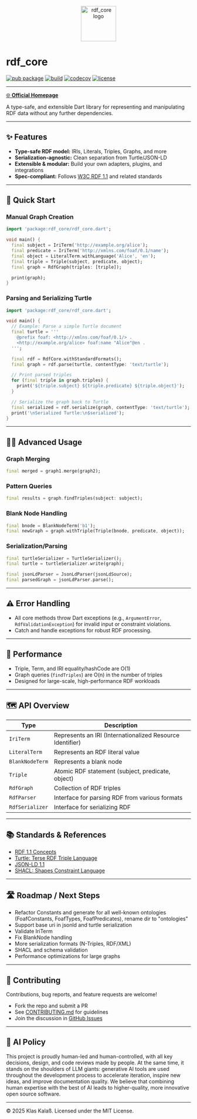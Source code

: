 <div align="center">
  <img src="https://kkalass.github.io/rdf_core/logo.svg" alt="rdf_core logo" width="96" height="96"/>
</div>

# rdf_core

[![pub package](https://img.shields.io/pub/v/rdf_core.svg)](https://pub.dev/packages/rdf_core)
[![build](https://github.com/kkalass/rdf_core/actions/workflows/ci.yml/badge.svg)](https://github.com/kkalass/rdf_core/actions)
[![codecov](https://codecov.io/gh/kkalass/rdf_core/branch/main/graph/badge.svg)](https://codecov.io/gh/kkalass/rdf_core)
[![license](https://img.shields.io/github/license/kkalass/rdf_core.svg)](https://github.com/kkalass/rdf_core/blob/main/LICENSE)

---

[🌐 **Official Homepage**](https://kkalass.github.io/rdf_core/)

A type-safe, and extensible Dart library for representing and manipulating RDF data without any further dependencies.

---

## ✨ Features
- **Type-safe RDF model:** IRIs, Literals, Triples, Graphs, and more
- **Serialization-agnostic:** Clean separation from Turtle/JSON-LD
- **Extensible & modular:** Build your own adapters, plugins, and integrations
- **Spec-compliant:** Follows [W3C RDF 1.1](https://www.w3.org/TR/rdf11-concepts/) and related standards

---

## 🚀 Quick Start

### Manual Graph Creation

```dart
import 'package:rdf_core/rdf_core.dart';

void main() {
  final subject = IriTerm('http://example.org/alice');
  final predicate = IriTerm('http://xmlns.com/foaf/0.1/name');
  final object = LiteralTerm.withLanguage('Alice', 'en');
  final triple = Triple(subject, predicate, object);
  final graph = RdfGraph(triples: [triple]);

  print(graph);
}
```

### Parsing and Serializing Turtle

```dart
import 'package:rdf_core/rdf_core.dart';

void main() {
  // Example: Parse a simple Turtle document
  final turtle = '''
    @prefix foaf: <http://xmlns.com/foaf/0.1/> .
    <http://example.org/alice> foaf:name "Alice"@en .
  ''';

  final rdf = RdfCore.withStandardFormats();
  final graph = rdf.parse(turtle, contentType: 'text/turtle');

  // Print parsed triples
  for (final triple in graph.triples) {
    print('${triple.subject} ${triple.predicate} ${triple.object}');
  }

  // Serialize the graph back to Turtle
  final serialized = rdf.serialize(graph, contentType: 'text/turtle');
  print('\nSerialized Turtle:\n$serialized');
}
```

---

## 🧑‍💻 Advanced Usage

### Graph Merging
```dart
final merged = graph1.merge(graph2);
```

### Pattern Queries
```dart
final results = graph.findTriples(subject: subject);
```

### Blank Node Handling
```dart
final bnode = BlankNodeTerm('b1');
final newGraph = graph.withTriple(Triple(bnode, predicate, object));
```

### Serialization/Parsing
```dart
final turtleSerializer = TurtleSerializer();
final turtle = turtleSerializer.write(graph);

final jsonLdParser = JsonLdParser(jsonLdSource);
final parsedGraph = jsonLdParser.parse();
```

---

## ⚠️ Error Handling
- All core methods throw Dart exceptions (e.g., `ArgumentError`, `RdfValidationException`) for invalid input or constraint violations.
- Catch and handle exceptions for robust RDF processing.

---

## 🚦 Performance
- Triple, Term, and IRI equality/hashCode are O(1)
- Graph queries (`findTriples`) are O(n) in the number of triples
- Designed for large-scale, high-performance RDF workloads

---

## 🗺️ API Overview

| Type           | Description                                   |
|----------------|-----------------------------------------------|
| `IriTerm`      | Represents an IRI (Internationalized Resource Identifier) |
| `LiteralTerm`  | Represents an RDF literal value               |
| `BlankNodeTerm`| Represents a blank node                       |
| `Triple`       | Atomic RDF statement (subject, predicate, object) |
| `RdfGraph`     | Collection of RDF triples                     |
| `RdfParser`    | Interface for parsing RDF from various formats |
| `RdfSerializer`| Interface for serializing RDF                 |

---

## 📚 Standards & References
- [RDF 1.1 Concepts](https://www.w3.org/TR/rdf11-concepts/)
- [Turtle: Terse RDF Triple Language](https://www.w3.org/TR/turtle/)
- [JSON-LD 1.1](https://www.w3.org/TR/json-ld11/)
- [SHACL: Shapes Constraint Language](https://www.w3.org/TR/shacl/)

---

## 🛣️ Roadmap / Next Steps
- Refactor Constants and generate for all well-known ontologies (FoafConstants, FoafTypes, FoafPredicates), rename dir to "ontologies"
- Support base uri in jsonld and turtle serialization
- Validate IriTerm
- Fix BlankNode handling
- More serialization formats (N-Triples, RDF/XML)
- SHACL and schema validation
- Performance optimizations for large graphs

---

## 🤝 Contributing

Contributions, bug reports, and feature requests are welcome!
- Fork the repo and submit a PR
- See [CONTRIBUTING.md](CONTRIBUTING.md) for guidelines
- Join the discussion in [GitHub Issues](https://github.com/kkalass/rdf_core/issues)

---

## 🤖 AI Policy

This project is proudly human-led and human-controlled, with all key decisions, design, and code reviews made by people. At the same time, it stands on the shoulders of LLM giants: generative AI tools are used throughout the development process to accelerate iteration, inspire new ideas, and improve documentation quality. We believe that combining human expertise with the best of AI leads to higher-quality, more innovative open source software.

---

© 2025 Klas Kalaß. Licensed under the MIT License.
